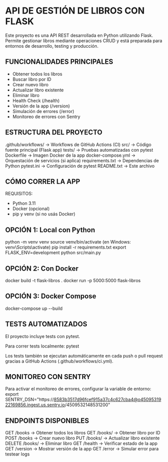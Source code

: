 API DE GESTIÓN DE LIBROS CON FLASK
==================================

Este proyecto es una API REST desarrollada en Python utilizando Flask. 
Permite gestionar libros mediante operaciones CRUD y está preparada 
para entornos de desarrollo, testing y producción.

FUNCIONALIDADES PRINCIPALES
---------------------------
- Obtener todos los libros
- Buscar libro por ID
- Crear nuevo libro
- Actualizar libro existente
- Eliminar libro
- Health Check (/health)
- Versión de la app (/version)
- Simulación de errores (/error)
- Monitoreo de errores con Sentry

ESTRUCTURA DEL PROYECTO
------------------------
.github/workflows/      → Workflows de GitHub Actions (CI)
src/                    → Código fuente principal (Flask app)
tests/                  → Pruebas automatizadas con pytest
Dockerfile              → Imagen Docker de la app
docker-compose.yml      → Orquestación de servicios (si aplica)
requirements.txt        → Dependencias de Python
pytest.ini              → Configuración de pytest
README.txt              → Este archivo

CÓMO CORRER LA APP
------------------

REQUISITOS:
- Python 3.11
- Docker (opcional)
- pip y venv (si no usás Docker)

OPCIÓN 1: Local con Python
--------------------------
python -m venv venv
source venv/bin/activate    (en Windows: venv\Scripts\activate)
pip install -r requirements.txt
export FLASK_ENV=development
python src/main.py

OPCIÓN 2: Con Docker
--------------------
docker build -t flask-libros .
docker run -p 5000:5000 flask-libros

OPCIÓN 3: Docker Compose
------------------------
docker-compose up --build

TESTS AUTOMATIZADOS
-------------------
El proyecto incluye tests con pytest.

Para correr tests localmente:
    pytest

Los tests también se ejecutan automáticamente en cada push o pull request 
gracias a GitHub Actions (.github/workflows/ci.yml).

MONITOREO CON SENTRY
---------------------
Para activar el monitoreo de errores, configurar la variable de entorno:
    export SENTRY_DSN="https://8583b3517d96fcef915a37c4c627cba4@o4509531922169856.ingest.us.sentry.io/4509532148531200"

ENDPOINTS DISPONIBLES
---------------------
GET     /books          → Obtener todos los libros
GET     /books/<id>     → Obtener libro por ID
POST    /books          → Crear nuevo libro
PUT     /books/<id>     → Actualizar libro existente
DELETE  /books/<id>     → Eliminar libro
GET     /health         → Verificar estado de la app
GET     /version        → Mostrar versión de la app
GET     /error          → Simular error para testear logs